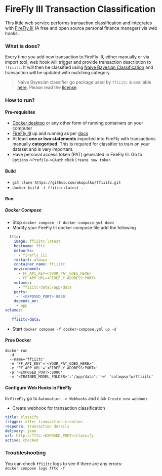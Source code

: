 # FireFly III Transaction Classification

This little web service performs transaction classification and integrates with [FireFly III](https://github.com/firefly-iii/firefly-iii) (A free and open source personal finance manager) via web hooks. 

### What is does?
Every time you add new transaction to FireFly III, either manually or via import tool, web hook will trigger and provide transaction description to `ffiiitc`. It will then be classified using [Naive Bayesian Classification](https://en.wikipedia.org/wiki/Naive_Bayes_classifier) and transaction will be updated with matching category.

> Naive Bayesian classifier go package used by `ffiiitc` is available [here](https://github.com/navossoc/bayesian). Please read the [license](https://github.com/navossoc/bayesian/blob/master/LICENSE).

### How to run?
#### Pre-requisites
- [Docker desktop](https://www.docker.com/products/docker-desktop/) or any other form of running containers on your computer 
- [FireFly III](https://github.com/firefly-iii/firefly-iii) up and running as per [docs](https://docs.firefly-iii.org/firefly-iii/installation/docker/?mtm_campaign=docu-internal&mtm_kwd=docker)
- At least **one or two statements** imported into FireFly with transactions manually **categorised**. This is required for classifier to train on your dataset and is very important.
- Have personal access token (PAT) generated in FireFly III. Go to `Options->Profile->OAuth` click `Create new token`
#### Build
- `git clone https://github.com/akopulko/ffiiitc.git`
- `docker build -t ffiiitc:latest .`
#### Run
##### Docker Compose
- Stop `docker compose -f docker-compose.yml down`
- Modify your FireFly III docker compose file add the following
```yaml
  fftc:
    image: ffiiitc:latest
    hostname: fftc
    networks:
      - firefly_iii
    restart: always
    container_name: ffiiitc
    environment:
      - FF_API_KEY=<YOUR_PAT_GOES_HERE>
      - FF_APP_URL=<FIREFLY_ADDRESS:PORT>
    volumes:
      - ffiiitc-data:/app/data
    ports:
     - '<EXPOSED_PORT>:8080'
    depends_on:
     - app
volumes:
    ...
   ffiiitc-data:
```
- Start `docker compose -f docker-compose.yml up -d`

#### Prue Docker
```
docker run
  -d
  --name='ffiiitc'
  -e 'FF_API_KEY'='<YOUR_PAT_GOES_HERE>'
  -e 'FF_APP_URL'='<FIREFLY_ADDRESS:PORT>'
  -p '<EXPOSED_PORT>:8080'
  -v '<TRAINED_MODEL_FOLDER>':'/app/data':'rw' 'safaqwqrfw/ffiiitc'
```
#### Configure Web Hooks in FireFly
In `FireFly` go to `Automation -> Webhooks` and click `Create new webhook`
- Create webhook for transaction classification
```yaml
title: classify
trigger: after transaction creation
response: transaction details
delivery: json
url: http://fftc:<EXPOSED_PORT>/classify
active: checked
```


### Troubleshooting
You can check `ffiiitc` logs to see if there are any errors:<br> `docker compose logs fftc -f`